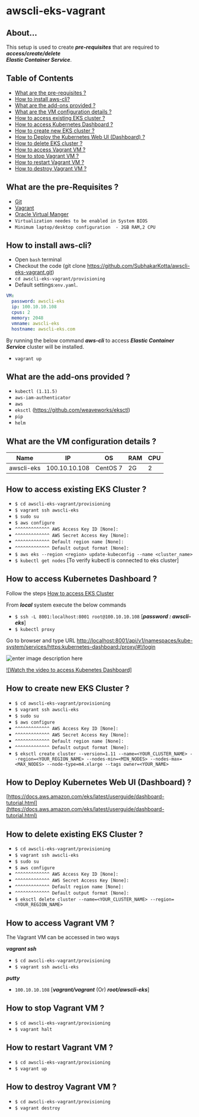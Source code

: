 
# awscli-eks-vagrant

## About...

This setup is used to create ***pre-requisites*** that are required to ***access/create/delete***     
***Elastic Container Service***.


## Table of Contents

* [What are the pre-requisites ?](#pre-requisites)
* [How to install aws-cli?](#deploy)
* [What are the add-ons provided ?](#addons)
* [What are the VM configuration details ?](#configuration)
* [How to access existing EKS cluster ?](#eks)
* [How to access Kubernetes Dashboard ?](#access_dashboard)
* [How to create new EKS cluster ?](#create)
* [How to Deploy the Kubernetes Web UI (Dashboard) ?](#deploy_dashboard)
* [How to delete EKS cluster ?](#delete)
* [How to access Vagrant VM ?](#access)
* [How to stop Vagrant VM ?](#stop)
* [How to restart Vagrant VM ?](#restart)
* [How to destroy Vagrant VM ?](#destroy)


<a id="pre-requisites"></a>
## What are the pre-Requisites ?
* [Git](https://git-scm.com/downloads "Git")
* [Vagrant](https://www.vagrantup.com/downloads.html "Vagrant")
* [Oracle Virtual Manger](https://www.oracle.com/technetwork/server-storage/virtualbox/downloads/index.html "Oracle Virtual Manger")
* `Virtualization needes to be enabled in System BIOS`
* `Minimum laptop/desktop configuration  - 2GB RAM,2 CPU`


<a id="deploy"></a>
## How to install aws-cli?
* Open `bash` terminal 
* Checkout the code  (git clone https://github.com/SubhakarKotta/awscli-eks-vagrant.git) 
* `cd awscli-eks-vagrant/provisioning` 
* Default settings:`env.yaml`.
```yaml
VM:
  password: awscli-eks
  ip: 100.10.10.108
  cpus: 2
  memory: 2048
  vmname: awscli-eks
  hostname: awscli-eks.com
```
By running the below command ***aws-cli*** to access ***Elastic Container Service*** cluster will be installed.

* `vagrant up`


<a id="addons"></a>
## What are the add-ons provided ?
* `kubectl (1.11.5)`
* `aws-iam-authenticator`
* `aws`
* `eksctl` (https://github.com/weaveworks/eksctl)
* `pip`
* `helm`


<a id="configuration"></a>
## What are the VM configuration details ?

Name|IP|OS|RAM|CPU|
|----|----|----|----|----|
awscli-eks  |100.10.10.108|CentOS 7|2G|2|


<a id="eks"></a>
## How to access existing EKS Cluster ?

* `$ cd awscli-eks-vagrant/provisioning`
* `$ vagrant ssh awscli-eks`
* `$ sudo su`
* `$ aws configure`
*  `^^^^^^^^^^^^^ AWS Access Key ID [None]:`
*  `^^^^^^^^^^^^^ AWS Secret Access Key [None]:`
*  `^^^^^^^^^^^^^ Default region name [None]:`
*  `^^^^^^^^^^^^^ Default output format [None]:`
* `$ aws eks --region <region> update-kubeconfig --name <cluster_name>`
* `$ kubectl get nodes` [To verify kubectl is connected to eks cluster]


<a id="access_dashboard"></a>
## How to access Kubernetes Dashboard ?
Follow the steps [How to access EKS Cluster](#eks)

From ***local*** system execute the below commands
* `$ ssh -L 8001:localhost:8001 root@100.10.10.108` [***password : awscli-eks***]
* `$ kubectl proxy`

Go to browser and type URL
[http://localhost:8001/api/v1/namespaces/kube-system/services/https:kubernetes-dashboard:/proxy/#!/login](http://localhost:8001/api/v1/namespaces/kube-system/services/https:kubernetes-dashboard:/proxy/#!/login)

![enter image description here](https://lh3.googleusercontent.com/YJE7IrWjWIt8B2JM23u13D0T_7V5ec_SB7BDNbOSCl_nbe5Ob_KHHpGQap6n684HHS8UNxBTkY0 "Watch the Video")

[![Watch the video to access Kubenetes Dashboard]](https://youtu.be/qvYew25_Dao)


<a id="create"></a>
## How to create new EKS Cluster ?

* `$ cd awscli-eks-vagrant/provisioning`
* `$ vagrant ssh awscli-eks`
* `$ sudo su`
* `$ aws configure`
*  `^^^^^^^^^^^^^ AWS Access Key ID [None]:`
*  `^^^^^^^^^^^^^ AWS Secret Access Key [None]:`
*  `^^^^^^^^^^^^^ Default region name [None]:`
*  `^^^^^^^^^^^^^ Default output format [None]:`
* `$ eksctl create cluster --version=1.11 --name=<YOUR_CLUSTER_NAME> --region=<YOUR_REGION_NAME> --nodes-min=<MIN_NODES> --nodes-max=<MAX_NODES> --node-type=m4.xlarge --tags owner=<YOUR_NAME>`


<a id="deploy_dashboard"></a>
## How to Deploy Kubernetes Web UI (Dashboard) ?

[https://docs.aws.amazon.com/eks/latest/userguide/dashboard-tutorial.html](https://docs.aws.amazon.com/eks/latest/userguide/dashboard-tutorial.html)


<a id="delete"></a>
## How to delete existing EKS Cluster ?

* `$ cd awscli-eks-vagrant/provisioning`
* `$ vagrant ssh awscli-eks`
* `$ sudo su`
* `$ aws configure`
*  `^^^^^^^^^^^^^ AWS Access Key ID [None]:`
*  `^^^^^^^^^^^^^ AWS Secret Access Key [None]:`
*  `^^^^^^^^^^^^^ Default region name [None]:`
*  `^^^^^^^^^^^^^ Default output format [None]:`
* `$ eksctl delete cluster --name=<YOUR_CLUSTER_NAME> --region=<YOUR_REGION_NAME>`


<a id="access"></a>
## How to access Vagrant VM ?
The Vagrant VM can be accessed in two ways

***vagrant ssh***
* `$ cd awscli-eks-vagrant/provisioning`
* `$ vagrant ssh awscli-eks`

***putty***
* `100.10.10.108` [***vagrant/vagrant***  (Or) ***root/awscli-eks***]
	
          
<a id="stop"></a>
## How to stop Vagrant VM ?
* `$ cd awscli-eks-vagrant/provisioning`
* `$ vagrant halt`


<a id="restart"></a>
## How to restart Vagrant VM ?
* `$ cd awscli-eks-vagrant/provisioning`
* `$ vagrant up`


<a id="destroy"></a>
## How to destroy Vagrant VM ?
* `$ cd awscli-eks-vagrant/provisioning`
* `$ vagrant destroy`